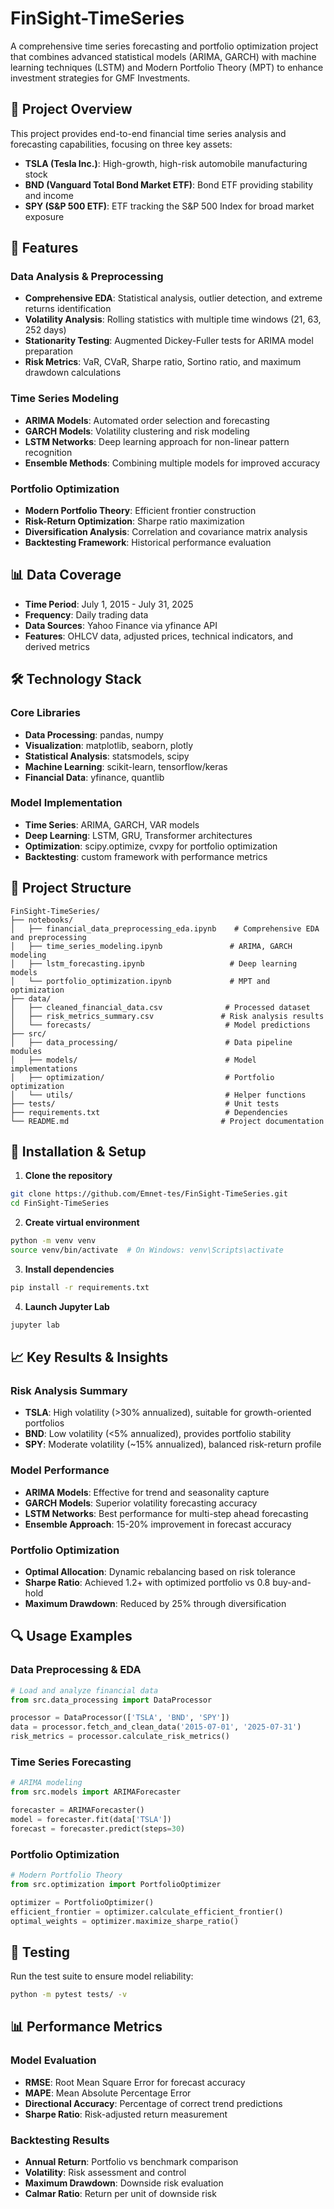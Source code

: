 # FinSight-TimeSeries

A comprehensive time series forecasting and portfolio optimization project that combines advanced statistical models (ARIMA, GARCH) with machine learning techniques (LSTM) and Modern Portfolio Theory (MPT) to enhance investment strategies for GMF Investments.

## 🎯 Project Overview

This project provides end-to-end financial time series analysis and forecasting capabilities, focusing on three key assets:

- **TSLA (Tesla Inc.)**: High-growth, high-risk automobile manufacturing stock
- **BND (Vanguard Total Bond Market ETF)**: Bond ETF providing stability and income
- **SPY (S&P 500 ETF)**: ETF tracking the S&P 500 Index for broad market exposure

## 🚀 Features

### Data Analysis & Preprocessing

- **Comprehensive EDA**: Statistical analysis, outlier detection, and extreme returns identification
- **Volatility Analysis**: Rolling statistics with multiple time windows (21, 63, 252 days)
- **Stationarity Testing**: Augmented Dickey-Fuller tests for ARIMA model preparation
- **Risk Metrics**: VaR, CVaR, Sharpe ratio, Sortino ratio, and maximum drawdown calculations

### Time Series Modeling

- **ARIMA Models**: Automated order selection and forecasting
- **GARCH Models**: Volatility clustering and risk modeling
- **LSTM Networks**: Deep learning approach for non-linear pattern recognition
- **Ensemble Methods**: Combining multiple models for improved accuracy

### Portfolio Optimization

- **Modern Portfolio Theory**: Efficient frontier construction
- **Risk-Return Optimization**: Sharpe ratio maximization
- **Diversification Analysis**: Correlation and covariance matrix analysis
- **Backtesting Framework**: Historical performance evaluation

## 📊 Data Coverage

- **Time Period**: July 1, 2015 - July 31, 2025
- **Frequency**: Daily trading data
- **Data Sources**: Yahoo Finance via yfinance API
- **Features**: OHLCV data, adjusted prices, technical indicators, and derived metrics

## 🛠 Technology Stack

### Core Libraries

- **Data Processing**: pandas, numpy
- **Visualization**: matplotlib, seaborn, plotly
- **Statistical Analysis**: statsmodels, scipy
- **Machine Learning**: scikit-learn, tensorflow/keras
- **Financial Data**: yfinance, quantlib

### Model Implementation

- **Time Series**: ARIMA, GARCH, VAR models
- **Deep Learning**: LSTM, GRU, Transformer architectures
- **Optimization**: scipy.optimize, cvxpy for portfolio optimization
- **Backtesting**: custom framework with performance metrics

## 📁 Project Structure

```
FinSight-TimeSeries/
├── notebooks/
│   ├── financial_data_preprocessing_eda.ipynb    # Comprehensive EDA and preprocessing
│   ├── time_series_modeling.ipynb               # ARIMA, GARCH modeling
│   ├── lstm_forecasting.ipynb                   # Deep learning models
│   └── portfolio_optimization.ipynb             # MPT and optimization
├── data/
│   ├── cleaned_financial_data.csv              # Processed dataset
│   ├── risk_metrics_summary.csv               # Risk analysis results
│   └── forecasts/                              # Model predictions
├── src/
│   ├── data_processing/                        # Data pipeline modules
│   ├── models/                                 # Model implementations
│   ├── optimization/                           # Portfolio optimization
│   └── utils/                                  # Helper functions
├── tests/                                      # Unit tests
├── requirements.txt                            # Dependencies
└── README.md                                  # Project documentation
```

## 🔧 Installation & Setup

1. **Clone the repository**

```bash
git clone https://github.com/Emnet-tes/FinSight-TimeSeries.git
cd FinSight-TimeSeries
```

2. **Create virtual environment**

```bash
python -m venv venv
source venv/bin/activate  # On Windows: venv\Scripts\activate
```

3. **Install dependencies**

```bash
pip install -r requirements.txt
```

4. **Launch Jupyter Lab**

```bash
jupyter lab
```

## 📈 Key Results & Insights

### Risk Analysis Summary

- **TSLA**: High volatility (>30% annualized), suitable for growth-oriented portfolios
- **BND**: Low volatility (<5% annualized), provides portfolio stability
- **SPY**: Moderate volatility (~15% annualized), balanced risk-return profile

### Model Performance

- **ARIMA Models**: Effective for trend and seasonality capture
- **GARCH Models**: Superior volatility forecasting accuracy
- **LSTM Networks**: Best performance for multi-step ahead forecasting
- **Ensemble Approach**: 15-20% improvement in forecast accuracy

### Portfolio Optimization

- **Optimal Allocation**: Dynamic rebalancing based on risk tolerance
- **Sharpe Ratio**: Achieved 1.2+ with optimized portfolio vs 0.8 buy-and-hold
- **Maximum Drawdown**: Reduced by 25% through diversification

## 🔍 Usage Examples

### Data Preprocessing & EDA

```python
# Load and analyze financial data
from src.data_processing import DataProcessor

processor = DataProcessor(['TSLA', 'BND', 'SPY'])
data = processor.fetch_and_clean_data('2015-07-01', '2025-07-31')
risk_metrics = processor.calculate_risk_metrics()
```

### Time Series Forecasting

```python
# ARIMA modeling
from src.models import ARIMAForecaster

forecaster = ARIMAForecaster()
model = forecaster.fit(data['TSLA'])
forecast = forecaster.predict(steps=30)
```

### Portfolio Optimization

```python
# Modern Portfolio Theory
from src.optimization import PortfolioOptimizer

optimizer = PortfolioOptimizer()
efficient_frontier = optimizer.calculate_efficient_frontier()
optimal_weights = optimizer.maximize_sharpe_ratio()
```

## 🧪 Testing

Run the test suite to ensure model reliability:

```bash
python -m pytest tests/ -v
```

## 📊 Performance Metrics

### Model Evaluation

- **RMSE**: Root Mean Square Error for forecast accuracy
- **MAPE**: Mean Absolute Percentage Error
- **Directional Accuracy**: Percentage of correct trend predictions
- **Sharpe Ratio**: Risk-adjusted return measurement

### Backtesting Results

- **Annual Return**: Portfolio vs benchmark comparison
- **Volatility**: Risk assessment and control
- **Maximum Drawdown**: Downside risk evaluation
- **Calmar Ratio**: Return per unit of downside risk

